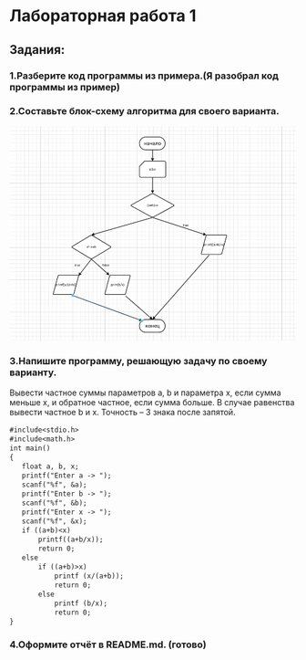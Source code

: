 # Лабораторная работа 1

## Задания:

### 1.Разберите код программы из примера.(Я разобрал код программы из пример)
### 2.Составьте блок-схему алгоритма для своего варианта.
![диаграмма](диаграма.png)
### 3.Напишите программу, решающую задачу по своему варианту.
Вывести частное суммы параметров a, b и параметра x, если сумма меньше x, и обратное частное, если сумма больше. В случае равенства вывести частное b и x. Точность – 3 знака после запятой.
 ```
#include<stdio.h>
#include<math.h>
int main()
{
    float a, b, x;
    printf("Enter a -> ");
    scanf("%f", &a);
    printf("Enter b -> ");
    scanf("%f", &b);
    printf("Enter x -> ");
    scanf("%f", &x);
    if ((a+b)<x)
        printf((a+b/x));
        return 0;
    else
        if ((a+b)>x)
            printf (x/(a+b));
            return 0;
        else
            printf (b/x);
            return 0;
}
```

### 4.Оформите отчёт в README.md. (готово)





